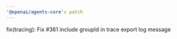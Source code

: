 ```yaml
---
'@openai/agents-core': patch
---
```


fix(tracing): Fix #361 include groupId in trace export log message
